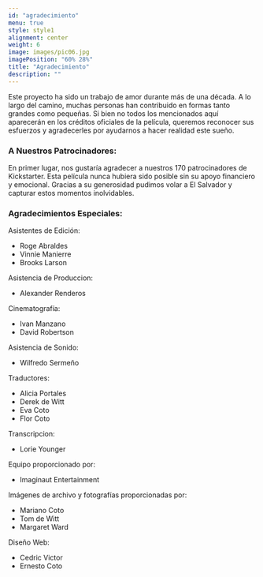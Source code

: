 ```yaml
---
id: "agradecimiento"
menu: true
style: style1
alignment: center
weight: 6
image: images/pic06.jpg
imagePosition: "60% 28%"
title: "Agradecimiento"
description: ""
---
```


Este proyecto ha sido un trabajo de amor durante más de una década. A lo largo del camino, muchas personas han contribuido en formas tanto grandes como pequeñas. Si bien no todos los mencionados aquí aparecerán en los créditos oficiales de la película, queremos reconocer sus esfuerzos y agradecerles por ayudarnos a hacer realidad este sueño.

### A Nuestros Patrocinadores:

En primer lugar, nos gustaría agradecer a nuestros 170 patrocinadores de Kickstarter. Esta película nunca hubiera sido posible sin su apoyo financiero y emocional. Gracias a su generosidad pudimos volar a El Salvador y capturar estos momentos inolvidables.

### Agradecimientos Especiales:

Asistentes de Edición:

- Roge Abraldes
- Vinnie Manierre
- Brooks Larson

Asistencia de Produccion:

- Alexander Renderos

Cinematografía:

- Ivan Manzano
- David Robertson

Asistencia de Sonido:

- Wilfredo Sermeño

Traductores:

- Alicia Portales
- Derek de Witt
- Eva Coto
- Flor Coto

Transcripcion:

- Lorie Younger

Equipo proporcionado por:

- Imaginaut Entertainment

Imágenes de archivo y fotografías proporcionadas por:

- Mariano Coto
- Tom de Witt
- Margaret Ward

Diseño Web:

- Cedric Victor
- Ernesto Coto
